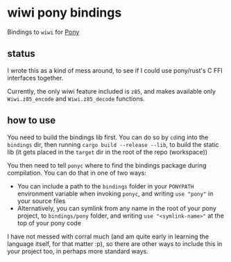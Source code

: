 # wiwi pony bindings

Bindings to `wiwi` for [Pony](https://www.ponylang.io)

## status

I wrote this as a kind of mess around, to see if I could use pony/rust's C FFI interfaces together.

Currently, the only wiwi feature included is `z85`, and makes available only `Wiwi.z85_encode` and `Wiwi.z85_decode` functions.

## how to use

You need to build the bindings lib first. You can do so by `cd`ing into the `bindings` dir, then running `cargo build --release --lib`, to build the static lib (it gets placed in the `target` dir in the root of the repo (workspace))

You then need to tell `ponyc` where to find the bindings package during compilation. You can do that in one of two ways:

- You can include a path to the `bindings` folder in your `PONYPATH` environment variable when invoking `ponyc`, and writing `use "pony"` in your source files
- Alternatively, you can symlink from any name in the root of your pony project, to `bindings/pony` folder, and writing `use "<symlink-name>"` at the top of your pony code

I have not messed with corral much (and am quite early in learning the language itself, for that matter :p), so there are other ways to include this in your project too, in perhaps more standard ways.
